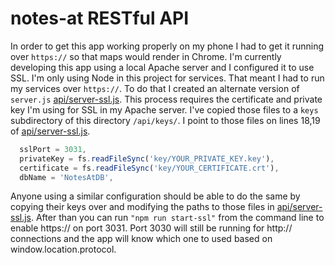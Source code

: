 # notes-at RESTful API

In order to get this app working properly on my phone I had to 
get it running over ```https://``` so that maps would render in
Chrome. I'm currently developing this app using a local Apache 
server and I configured it to use SSL. I'm only using Node in this 
project for services. That meant I had to run my services over 
```https://```. To do that I created an alternate version of 
```server.js``` [api/server-ssl.js](api/server-ssl.js). This
process requires the certificate and private key I'm using for
SSL in my Apache server. I've copied those files to a ```keys``` 
subdirectory of this directory ```/api/keys/```. I point to those 
files on lines 18,19 of [api/server-ssl.js](api/server-ssl.js).

```js
  sslPort = 3031,
  privateKey = fs.readFileSync('key/YOUR_PRIVATE_KEY.key'),
  certificate = fs.readFileSync('key/YOUR_CERTIFICATE.crt'),
  dbName = 'NotesAtDB',
``` 

Anyone using a similar configuration should be able to do the same
by copying their keys over and modifying the paths to those files in 
[api/server-ssl.js](api/server-ssl.js). After than you can run
```"npm run start-ssl"``` from the command line to enable https://
on port 3031. Port 3030 will still be running for http:// connections
and the app will know which one to used based on window.location.protocol.
